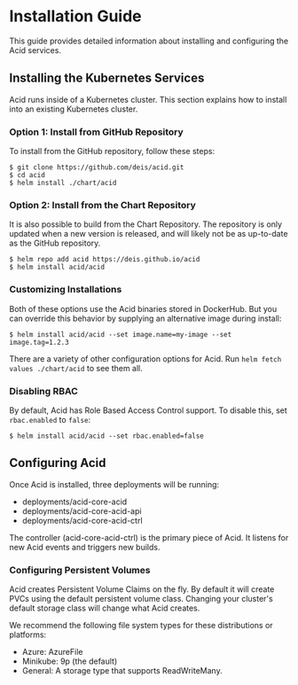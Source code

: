 # Installation Guide

This guide provides detailed information about installing and configuring the Acid services.

## Installing the Kubernetes Services

Acid runs inside of a Kubernetes cluster. This section explains how to install
into an existing Kubernetes cluster.

### Option 1: Install from GitHub Repository

To install from the GitHub repository, follow these steps:

```console
$ git clone https://github.com/deis/acid.git
$ cd acid
$ helm install ./chart/acid
```

### Option 2: Install from the Chart Repository

It is also possible to build from the Chart Repository. The repository is only
updated when a new version is released, and will likely not be as up-to-date as
the GitHub repository.

```console
$ helm repo add acid https://deis.github.io/acid
$ helm install acid/acid
```

### Customizing Installations

Both of these options use the Acid binaries stored in DockerHub. But you can override
this behavior by supplying an alternative image during install:

```console
$ helm install acid/acid --set image.name=my-image --set image.tag=1.2.3
```

There are a variety of other configuration options for Acid. Run `helm fetch values ./chart/acid`
to see them all.

### Disabling RBAC

By default, Acid has Role Based Access Control support. To disable this, set
`rbac.enabled` to `false`:

```console
$ helm install acid/acid --set rbac.enabled=false
```

## Configuring Acid

Once Acid is installed, three deployments will be running:

- deployments/acid-core-acid
- deployments/acid-core-acid-api
- deployments/acid-core-acid-ctrl

The controller (acid-core-acid-ctrl) is the primary piece of Acid. It listens for
new Acid events and triggers new builds.

### Configuring Persistent Volumes

Acid creates Persistent Volume Claims on the fly. By default it will create
PVCs using the default persistent volume class. Changing your cluster's default
storage class will change what Acid creates.

We recommend the following file system types for these distributions or platforms:

- Azure: AzureFile
- Minikube: 9p (the default)
- General: A storage type that supports ReadWriteMany.

